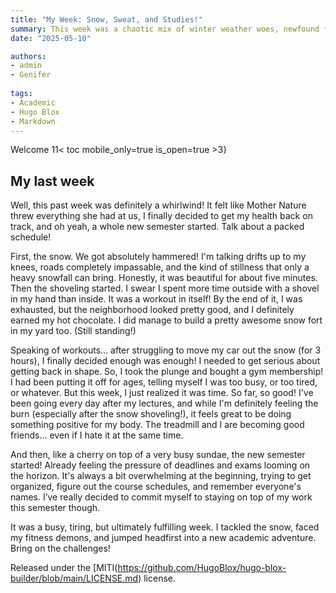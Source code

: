 ```yaml
---
title: "My Week: Snow, Sweat, and Studies!"
summary: This week was a chaotic mix of winter weather woes, newfound fitness goals, and the start of a new semester. From battling a snowstorm and shoveling mountains of snow to taking the plunge and buying a gym membership, and finally starting the new semester. It was tiring but rewarding, and I'm feeling ready to tackle the challenges ahead.
date: "2025-05-10"

authors:
- admin
- Genifer
  
tags:
- Academic
- Hugo Blox
- Markdown
---
```

Welcome
11< toc mobile_only=true is_open=true >3}

## My last week

Well, this past week was definitely a whirlwind! It felt like Mother Nature threw everything she had at us, I finally decided to get my health back on track, and oh yeah, a whole new semester started. Talk about a packed schedule!

First, the snow. We got absolutely hammered! I'm talking drifts up to my knees, roads completely impassable, and the kind of stillness that only a heavy snowfall can bring. Honestly, it was beautiful for about five minutes. Then the shoveling started. I swear I spent more time outside with a shovel in my hand than inside. It was a workout in itself! By the end of it, I was exhausted, but the neighborhood looked pretty good, and I definitely earned my hot chocolate. I did manage to build a pretty awesome snow fort in my yard too. (Still standing!)

Speaking of workouts... after struggling to move my car out the snow (for 3 hours), I finally decided enough was enough! I needed to get serious about getting back in shape. So, I took the plunge and bought a gym membership! I had been putting it off for ages, telling myself I was too busy, or too tired, or whatever. But this week, I just realized it was time. So far, so good! I've been going every day after my lectures, and while I'm definitely feeling the burn (especially after the snow shoveling!), it feels great to be doing something positive for my body. The treadmill and I are becoming good friends... even if I hate it at the same time.

And then, like a cherry on top of a very busy sundae, the new semester started! Already feeling the pressure of deadlines and exams looming on the horizon. It's always a bit overwhelming at the beginning, trying to get organized, figure out the course schedules, and remember everyone's names. I’ve really decided to commit myself to staying on top of my work this semester though.

It was a busy, tiring, but ultimately fulfilling week. I tackled the snow, faced my fitness demons, and jumped headfirst into a new academic adventure. Bring on the challenges!


Released under the [MITI(https://github.com/HugoBlox/hugo-blox-builder/blob/main/LICENSE.md) license.

